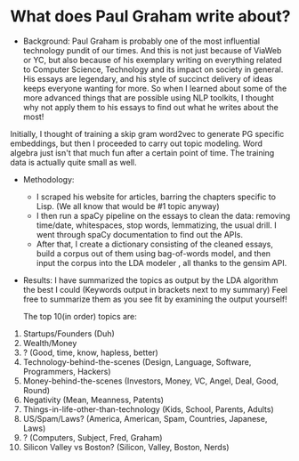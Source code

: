 What does Paul Graham write about?
==================================

- Background:
Paul Graham is probably one of the most influential technology pundit of our times. And this is not just because of ViaWeb or YC, but also because of his exemplary writing on everything related to Computer Science, Technology and its impact on society in general. His essays are legendary, and his style of succinct delivery of ideas keeps everyone wanting for more. So when I learned about some of the more advanced things that are possible using NLP toolkits, I thought why not apply them to his essays to find out what he writes about the most!

Initially, I thought of training a skip gram word2vec to generate PG specific embeddings, but then I proceeded to carry out topic modeling. Word algebra just isn't that much fun after a certain point of time. The training data is actually quite small as well.

- Methodology:
    - I scraped his website for articles, barring the chapters specific to Lisp. (We all know that would be #1 topic anyway)
    - I then run a spaCy pipeline on the essays to clean the data: removing time/date, whitespaces, stop words, lemmatizing, the usual drill. I went through spaCy documentation to find out the APIs.
    - After that, I create a dictionary consisting of the cleaned essays, build a corpus out of them using bag-of-words model, and then input the corpus into the LDA modeler , all thanks to the gensim API.


- Results:
I have summarized the topics as output by the LDA algorithm the best I could (Keywords output in brackets next to my summary)
Feel free to summarize them as you see fit by examining the output yourself!

    The top 10(in order) topics are:

1. Startups/Founders (Duh)
2. Wealth/Money
3. ? (Good, time, know, hapless, better)
4. Technology-behind-the-scenes (Design, Language, Software, Programmers, Hackers)
5. Money-behind-the-scenes (Investors, Money, VC, Angel, Deal, Good, Round)
6. Negativity (Mean, Meanness, Patents)
7. Things-in-life-other-than-technology (Kids, School, Parents, Adults)
8. US/Spam/Laws? (America, American, Spam, Countries, Japanese, Laws)
9. ? (Computers, Subject, Fred, Graham)
10. Silicon Valley vs Boston? (Silicon, Valley, Boston, Nerds)
